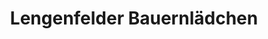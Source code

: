---
title: "Lengenfelder Bauernlädchen"
url: /lengenfeld/lengenfelder-bauernlaedchen/
shop: Hofladen
---